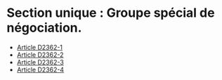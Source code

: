 # Section unique : Groupe spécial de négociation.

* [Article D2362-1](./LEGIARTI000018776814.md)
* [Article D2362-2](./LEGIARTI000018776800.md)
* [Article D2362-3](./LEGIARTI000018776810.md)
* [Article D2362-4](./LEGIARTI000018776806.md)

